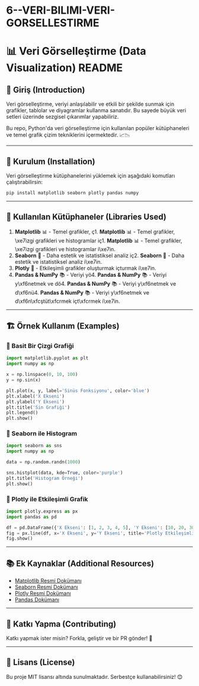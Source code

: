 # 6--VERI-BILIMI-VERI-GORSELLESTIRME

# 📊 Veri Görselleştirme (Data Visualization) README

## 📌 Giriş (Introduction)

Veri görselleştirme, veriyi anlaşılabilir ve etkili bir şekilde sunmak için grafikler, tablolar ve diyagramlar kullanma sanatıdır. Bu sayede büyük veri setleri üzerinde sezgisel çıkarımlar yapabiliriz.

Bu repo, Python'da veri görselleştirme için kullanılan popüler kütüphaneleri ve temel grafik çizim tekniklerini içermektedir. 📈📉

---

## 🚀 Kurulum (Installation)

Veri görselleştirme kütüphanelerini yüklemek için aşağıdaki komutları çalıştırabilirsin:

```bash
pip install matplotlib seaborn plotly pandas numpy
```

---

## 🎨 Kullanılan Kütüphaneler (Libraries Used)

1. **Matplotlib** 📊 - Temel grafikler, ç1. **Matplotlib** 📊 - Temel grafikler, \xe7izgi grafikleri ve histogramlar iç1. **Matplotlib** 📊 - Temel grafikler, \xe7izgi grafikleri ve histogramlar i\xe7in.
2. **Seaborn** 🎨 - Daha estetik ve istatistiksel analiz iç2. **Seaborn** 🎨 - Daha estetik ve istatistiksel analiz i\xe7in.
3. **Plotly** 🚀 - Etkileşimli grafikler oluşturmak içturmak i\xe7in.
4. **Pandas & NumPy** 📚 - Veriyi yö4. **Pandas & NumPy** 📚 - Veriyi y\xf6netmek ve dö4. **Pandas & NumPy** 📚 - Veriyi y\xf6netmek ve d\xf6nü4. **Pandas & NumPy** 📚 - Veriyi y\xf6netmek ve d\xf6n\xfcştüt\xfcrmek içt\xfcrmek i\xe7in.

---

## 🏗️ Örnek Kullanım (Examples)

### 📌 Basit Bir Çizgi Grafiği

```python
import matplotlib.pyplot as plt
import numpy as np

x = np.linspace(0, 10, 100)
y = np.sin(x)

plt.plot(x, y, label='Sinüs Fonksiyonu', color='blue')
plt.xlabel('X Ekseni')
plt.ylabel('Y Ekseni')
plt.title('Sin Grafiği')
plt.legend()
plt.show()
```

### 🎨 Seaborn ile Histogram

```python
import seaborn as sns
import numpy as np

data = np.random.randn(1000)

sns.histplot(data, kde=True, color='purple')
plt.title('Histogram Örneği')
plt.show()
```

### 🚀 Plotly ile Etkileşimli Grafik

```python
import plotly.express as px
import pandas as pd

df = pd.DataFrame({'X Ekseni': [1, 2, 3, 4, 5], 'Y Ekseni': [10, 20, 30, 40, 50]})
fig = px.line(df, x='X Ekseni', y='Y Ekseni', title='Plotly Etkileşimli Grafik')
fig.show()
```

---

## 📚 Ek Kaynaklar (Additional Resources)

- [Matplotlib Resmi Dokümanı](https://matplotlib.org/stable/contents.html)
- [Seaborn Resmi Dokümanı](https://seaborn.pydata.org/)
- [Plotly Resmi Dokümanı](https://plotly.com/python/)
- [Pandas Dokümanı](https://pandas.pydata.org/docs/)

---

## 📌 Katkı Yapma (Contributing)

Katkı yapmak ister misin? Forkla, geliştir ve bir PR gönder! 🚀

---

## 📜 Lisans (License)

Bu proje MIT lisansı altında sunulmaktadır. Serbestçe kullanabilirsiniz! 😊

